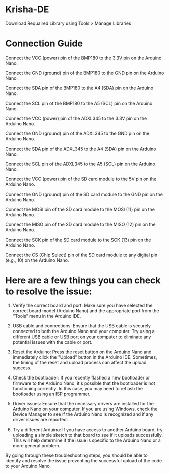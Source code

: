 # Krisha-DE

Download Requaired Library using Tools > Manage Libraries

# Connection Guide

Connect the VCC (power) pin of the BMP180 to the 3.3V pin on the Arduino Nano.

Connect the GND (ground) pin of the BMP180 to the GND pin on the Arduino Nano.

Connect the SDA pin of the BMP180 to the A4 (SDA) pin on the Arduino Nano.

Connect the SCL pin of the BMP180 to the A5 (SCL) pin on the Arduino Nano.

Connect the VCC (power) pin of the ADXL345 to the 3.3V pin on the Arduino Nano.

Connect the GND (ground) pin of the ADXL345 to the GND pin on the Arduino Nano.

Connect the SDA pin of the ADXL345 to the A4 (SDA) pin on the Arduino Nano.

Connect the SCL pin of the ADXL345 to the A5 (SCL) pin on the Arduino Nano.

Connect the VCC (power) pin of the SD card module to the 5V pin on the Arduino Nano.

Connect the GND (ground) pin of the SD card module to the GND pin on the Arduino Nano.

Connect the MOSI pin of the SD card module to the MOSI (11) pin on the Arduino Nano.

Connect the MISO pin of the SD card module to the MISO (12) pin on the Arduino Nano.

Connect the SCK pin of the SD card module to the SCK (13) pin on the Arduino Nano.

Connect the CS (Chip Select) pin of the SD card module to any digital pin (e.g., 10) on the Arduino Nano.

# Here are a few things you can check to resolve the issue:

1. Verify the correct board and port: Make sure you have selected the correct board model (Arduino Nano) and the appropriate port from the "Tools" menu in the Arduino IDE.

2. USB cable and connections: Ensure that the USB cable is securely connected to both the Arduino Nano and your computer. Try using a different USB cable or USB port on your computer to eliminate any potential issues with the cable or port.

3. Reset the Arduino: Press the reset button on the Arduino Nano and immediately click the "Upload" button in the Arduino IDE. Sometimes, the timing of the reset and upload process can affect the upload success.

4. Check the bootloader: If you recently flashed a new bootloader or firmware to the Arduino Nano, it's possible that the bootloader is not functioning correctly. In this case, you may need to reflash the bootloader using an ISP programmer.

5. Driver issues: Ensure that the necessary drivers are installed for the Arduino Nano on your computer. If you are using Windows, check the Device Manager to see if the Arduino Nano is recognized and if any driver issues are reported.

6. Try a different Arduino: If you have access to another Arduino board, try uploading a simple sketch to that board to see if it uploads successfully. This will help determine if the issue is specific to the Arduino Nano or a more general problem.

By going through these troubleshooting steps, you should be able to identify and resolve the issue preventing the successful upload of the code to your Arduino Nano.
